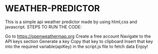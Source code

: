 # WEATHER-PREDICTOR

This is a  simple api weather predictor made by using html,css and javascript.
STEPS TO RUN THE CODE:

Go to https://openweathermap.org
Create a free account
Navigate to the API keys section
Generate a key
Copy that key to clipboard
Insert that key into the required variable(apiKey) in the script.js file to fetch data
Enjoy!

